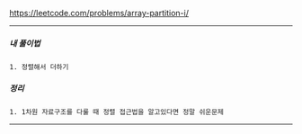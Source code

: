 https://leetcode.com/problems/array-partition-i/

---

<h5>내 풀이법</h5>

    1. 정렬해서 더하기

<h5>정리</h5>

    1. 1차원 자료구조를 다룰 때 정렬 접근법을 알고있다면 정말 쉬운문제

---
